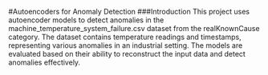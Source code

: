 #Autoencoders for Anomaly Detection
###Introduction
This project uses autoencoder models to detect anomalies in the machine_temperature_system_failure.csv dataset from the realKnownCause category. The dataset contains temperature readings and timestamps, representing various anomalies in an industrial setting. The models are evaluated based on their ability to reconstruct the input data and detect anomalies effectively.
